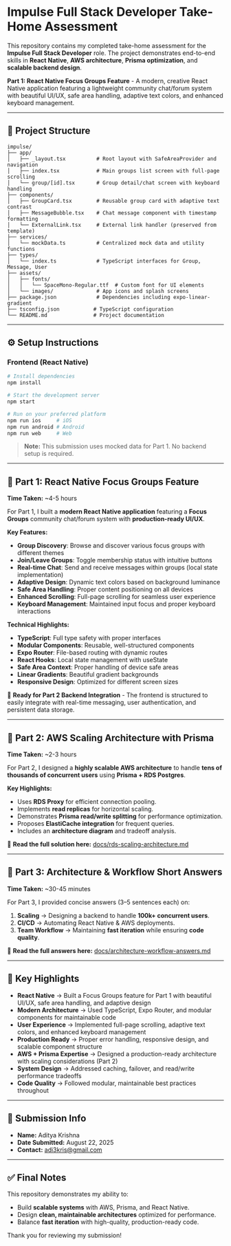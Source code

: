 # Impulse Full Stack Developer Take-Home Assessment

This repository contains my completed take-home assessment for the **Impulse Full Stack Developer** role.
The project demonstrates end-to-end skills in **React Native**, **AWS architecture**, **Prisma optimization**, and **scalable backend design**.

**Part 1: React Native Focus Groups Feature** - A modern, creative React Native application featuring a lightweight community chat/forum system with beautiful UI/UX, safe area handling, adaptive text colors, and enhanced keyboard management.

---

## 📂 Project Structure

```
impulse/
├── app/
│   ├── _layout.tsx          # Root layout with SafeAreaProvider and navigation
│   ├── index.tsx            # Main groups list screen with full-page scrolling
│   └── group/[id].tsx       # Group detail/chat screen with keyboard handling
├── components/
│   ├── GroupCard.tsx        # Reusable group card with adaptive text contrast
│   ├── MessageBubble.tsx    # Chat message component with timestamp formatting
│   └── ExternalLink.tsx     # External link handler (preserved from template)
├── services/
│   └── mockData.ts          # Centralized mock data and utility functions
├── types/
│   └── index.ts             # TypeScript interfaces for Group, Message, User
├── assets/
│   ├── fonts/
│   │   └── SpaceMono-Regular.ttf  # Custom font for UI elements
│   └── images/              # App icons and splash screens
├── package.json             # Dependencies including expo-linear-gradient
├── tsconfig.json           # TypeScript configuration
└── README.md               # Project documentation
```

---

## ⚙️ Setup Instructions

### **Frontend (React Native)**

```bash
# Install dependencies
npm install

# Start the development server
npm start

# Run on your preferred platform
npm run ios     # iOS
npm run android # Android
npm run web     # Web
```

> **Note:** This submission uses mocked data for Part 1. No backend setup is required.

---

## 📌 Part 1: React Native Focus Groups Feature

**Time Taken:** ~4-5 hours

For Part 1, I built a **modern React Native application** featuring a **Focus Groups** community chat/forum system with **production-ready UI/UX**.

**Key Features:**

- **Group Discovery**: Browse and discover various focus groups with different themes
- **Join/Leave Groups**: Toggle membership status with intuitive buttons
- **Real-time Chat**: Send and receive messages within groups (local state implementation)
- **Adaptive Design**: Dynamic text colors based on background luminance
- **Safe Area Handling**: Proper content positioning on all devices
- **Enhanced Scrolling**: Full-page scrolling for seamless user experience
- **Keyboard Management**: Maintained input focus and proper keyboard interactions

**Technical Highlights:**

- **TypeScript**: Full type safety with proper interfaces
- **Modular Components**: Reusable, well-structured components
- **Expo Router**: File-based routing with dynamic routes
- **React Hooks**: Local state management with useState
- **Safe Area Context**: Proper handling of device safe areas
- **Linear Gradients**: Beautiful gradient backgrounds
- **Responsive Design**: Optimized for different screen sizes

📄 **Ready for Part 2 Backend Integration** - The frontend is structured to easily integrate with real-time messaging, user authentication, and persistent data storage.

---

## 📌 Part 2: AWS Scaling Architecture with Prisma

**Time Taken:** ~2-3 hours

For Part 2, I designed a **highly scalable AWS architecture** to handle **tens of thousands of concurrent users** using **Prisma + RDS Postgres**.

**Key Highlights:**

- Uses **RDS Proxy** for efficient connection pooling.
- Implements **read replicas** for horizontal scaling.
- Demonstrates **Prisma read/write splitting** for performance optimization.
- Proposes **ElastiCache integration** for frequent queries.
- Includes an **architecture diagram** and tradeoff analysis.

📄 **Read the full solution here:**
[docs/rds-scaling-architecture.md](./docs/rds-scaling-architecture.md)

---

## 📌 Part 3: Architecture & Workflow Short Answers

**Time Taken:** ~30-45 minutes

For Part 3, I provided concise answers (3–5 sentences each) on:

1. **Scaling** → Designing a backend to handle **100k+ concurrent users**.
2. **CI/CD** → Automating React Native & AWS deployments.
3. **Team Workflow** → Maintaining **fast iteration** while ensuring **code quality**.

📄 **Read the full answers here:**
[docs/architecture-workflow-answers.md](./docs/architecture-workflow-answers.md)

---

## 🚀 Key Highlights

- **React Native** → Built a Focus Groups feature for Part 1 with beautiful UI/UX, safe area handling, and adaptive design
- **Modern Architecture** → Used TypeScript, Expo Router, and modular components for maintainable code
- **User Experience** → Implemented full-page scrolling, adaptive text colors, and enhanced keyboard management
- **Production Ready** → Proper error handling, responsive design, and scalable component structure
- **AWS + Prisma Expertise** → Designed a production-ready architecture with scaling considerations (Part 2)
- **System Design** → Addressed caching, failover, and read/write performance tradeoffs
- **Code Quality** → Followed modular, maintainable best practices throughout

---

## 📝 Submission Info

- **Name:** Aditya Krishna
- **Date Submitted:** August 22, 2025
- **Contact:** adi3kris@gmail.com

---

## ✅ Final Notes

This repository demonstrates my ability to:

- Build **scalable systems** with AWS, Prisma, and React Native.
- Design **clean, maintainable architectures** optimized for performance.
- Balance **fast iteration** with high-quality, production-ready code.

Thank you for reviewing my submission!
